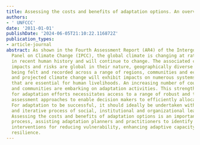 ```yaml
---
title: Assessing the costs and benefits of adaptation options. An overview of approaches
authors:
- ' UNFCCC'
date: '2011-01-01'
publishDate: '2024-06-05T21:10:22.116872Z'
publication_types:
- article-journal
abstract: As shown in the Fourth Assessment Report (AR4) of the Intergovernmental
  Panel on Climate Change (IPCC), the global climate is changing at rates unprecedented
  in recent human history and will continue to change. The associated climate change
  impacts and risks are global in their nature, geographically diverse and are increasingly
  being felt and recorded across a range of regions, communities and ecosystems. Current
  and projected climate change will exhibit impacts on numerous systems and sectors
  that are essential for human livelihoods. An increasing number of countries, regions
  and communities are embarking on adaptation activities. This strengthened demand
  for adaptation efforts necessitates access to a range of robust and transparent
  assessment approaches to enable decision makers to efficiently allocate scarce resources.
  For adaptation to be successful, it should ideally be undertaken within a comprehensive
  and iterative process of social, institutional and organizational learning and change.
  Assessing the costs and benefits of adaptation options is an important part of this
  process, assisting adaptation planners and practitioners to identify the most appropriate
  interventions for reducing vulnerability, enhancing adaptive capacity and building
  resilience.
---
```

